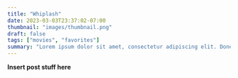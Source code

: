 ```yaml
---
title: "Whiplash"
date: 2023-03-03T23:37:02-07:00
thumbnail: "images/thumbnail.png"
draft: false
tags: ["movies", "favorites"]
summary: "Lorem ipsum dolor sit amet, consectetur adipiscing elit. Donec euismod semper ex, at posuere lectus sodales vel. Integer non est ac diam pretium varius. Nullam a elit quis turpis tempus porta. Sed vitae ipsum fermentum, gravida nulla a, tincidunt mi. Vestibulum quis est vulputate quam cursus eleifend sed in lectus. Nulla eget magna sed sem pulvinar auctor vel at felis. Pellentesque sollicitudin velit vel odio aliquam placerat. Ut eget neque sed elit rutrum malesuada semper sit amet ante. Proin id malesuada mauris."
---
```


**Insert post stuff here**